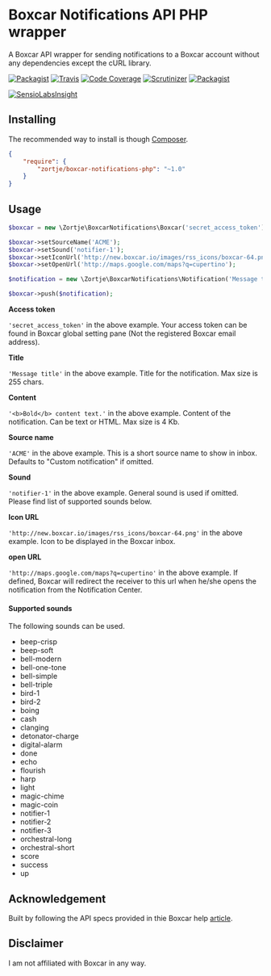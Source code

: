 # Boxcar Notifications API PHP wrapper
A Boxcar API wrapper for sending notifications to a Boxcar account without any dependencies except the cURL library.

[![Packagist](https://img.shields.io/packagist/v/zortje/boxcar-notifications-php.svg?style=flat)](https://packagist.org/packages/zortje/boxcar-notifications-php)
[![Travis](https://img.shields.io/travis/zortje/boxcar-notifications-php.svg?style=flat)](https://travis-ci.org/zortje/boxcar-notifications-php)
[![Code Coverage](https://scrutinizer-ci.com/g/zortje/boxcar-notifications-php/badges/coverage.png?b=master)](https://scrutinizer-ci.com/g/zortje/boxcar-notifications-php/?branch=master)
[![Scrutinizer](https://img.shields.io/scrutinizer/g/zortje/boxcar-notifications-php.svg?style=flat)](https://scrutinizer-ci.com/g/zortje/boxcar-notifications-php/?branch=master)
[![Packagist](https://img.shields.io/packagist/dt/zortje/boxcar-notifications-php.svg?style=flat)](https://packagist.org/packages/zortje/boxcar-notifications-php)

[![SensioLabsInsight](https://insight.sensiolabs.com/projects/5624821a-29c9-47d3-884d-750482ebd965/big.png)](https://insight.sensiolabs.com/projects/5624821a-29c9-47d3-884d-750482ebd965)

## Installing

The recommended way to install is though [Composer](https://getcomposer.org/).

```JSON
{
    "require": {
        "zortje/boxcar-notifications-php": "~1.0"
    }
}
```

## Usage

```PHP
$boxcar = new \Zortje\BoxcarNotifications\Boxcar('secret_access_token');

$boxcar->setSourceName('ACME');
$boxcar->setSound('notifier-1');
$boxcar->setIconUrl('http://new.boxcar.io/images/rss_icons/boxcar-64.png');
$boxcar->setOpenUrl('http://maps.google.com/maps?q=cupertino');

$notification = new \Zortje\BoxcarNotifications\Notification('Message title', '<b>Bold</b> content text.');

$boxcar->push($notification);
```

**Access token**

`'secret_access_token'` in the above example. Your access token can be found in Boxcar global setting pane (Not the registered Boxcar email address).

**Title**

`'Message title'` in the above example. Title for the notification. Max size is 255 chars.

**Content**

`'<b>Bold</b> content text.'` in the above example. Content of the notification. Can be text or HTML. Max size is 4 Kb.

**Source name**

`'ACME'` in the above example. This is a short source name to show in inbox. Defaults to "Custom notification" if omitted.

**Sound**

`'notifier-1'` in the above example. General sound is used if omitted. Please find list of supported sounds below.

**Icon URL**

`'http://new.boxcar.io/images/rss_icons/boxcar-64.png'` in the above example. Icon to be displayed in the Boxcar inbox.

**open URL**

`'http://maps.google.com/maps?q=cupertino'` in the above example. If defined, Boxcar will redirect the receiver to this url when he/she opens the notification from the Notification Center.

#### Supported sounds

The following sounds can be used.

* beep-crisp
* beep-soft
* bell-modern
* bell-one-tone
* bell-simple
* bell-triple
* bird-1
* bird-2
* boing
* cash
* clanging
* detonator-charge
* digital-alarm
* done
* echo
* flourish
* harp
* light
* magic-chime
* magic-coin
* notifier-1
* notifier-2
* notifier-3
* orchestral-long
* orchestral-short
* score
* success
* up

## Acknowledgement

Built by following the API specs provided in thie Boxcar help [article](http://help.boxcar.io/support/solutions/articles/6000004813-how-to-send-a-notification-to-boxcar-for-ios-users).

## Disclaimer

I am not affiliated with Boxcar in any way. 